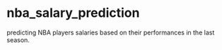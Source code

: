 # nba_salary_prediction
predicting NBA players salaries based on their performances in the last season.
